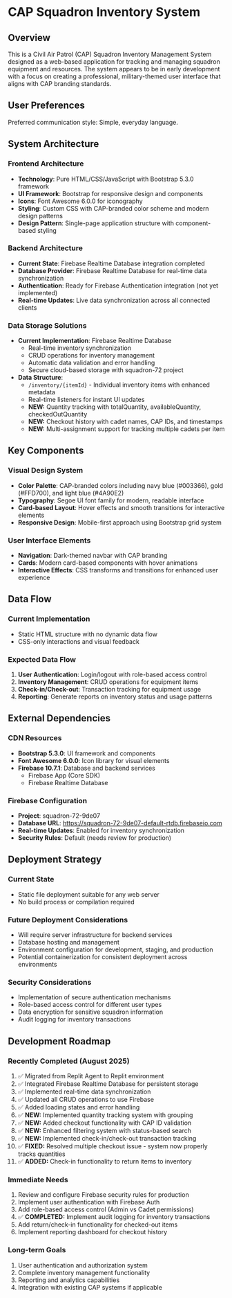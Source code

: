 # CAP Squadron Inventory System

## Overview

This is a Civil Air Patrol (CAP) Squadron Inventory Management System designed as a web-based application for tracking and managing squadron equipment and resources. The system appears to be in early development with a focus on creating a professional, military-themed user interface that aligns with CAP branding standards.

## User Preferences

Preferred communication style: Simple, everyday language.

## System Architecture

### Frontend Architecture
- **Technology**: Pure HTML/CSS/JavaScript with Bootstrap 5.3.0 framework
- **UI Framework**: Bootstrap for responsive design and components
- **Icons**: Font Awesome 6.0.0 for iconography
- **Styling**: Custom CSS with CAP-branded color scheme and modern design patterns
- **Design Pattern**: Single-page application structure with component-based styling

### Backend Architecture
- **Current State**: Firebase Realtime Database integration completed
- **Database Provider**: Firebase Realtime Database for real-time data synchronization
- **Authentication**: Ready for Firebase Authentication integration (not yet implemented)
- **Real-time Updates**: Live data synchronization across all connected clients

### Data Storage Solutions
- **Current Implementation**: Firebase Realtime Database
  - Real-time inventory synchronization
  - CRUD operations for inventory management
  - Automatic data validation and error handling
  - Secure cloud-based storage with squadron-72 project
- **Data Structure**: 
  - `/inventory/{itemId}` - Individual inventory items with enhanced metadata
  - Real-time listeners for instant UI updates
  - **NEW:** Quantity tracking with totalQuantity, availableQuantity, checkedOutQuantity
  - **NEW:** Checkout history with cadet names, CAP IDs, and timestamps
  - **NEW:** Multi-assignment support for tracking multiple cadets per item

## Key Components

### Visual Design System
- **Color Palette**: CAP-branded colors including navy blue (#003366), gold (#FFD700), and light blue (#4A90E2)
- **Typography**: Segoe UI font family for modern, readable interface
- **Card-based Layout**: Hover effects and smooth transitions for interactive elements
- **Responsive Design**: Mobile-first approach using Bootstrap grid system

### User Interface Elements
- **Navigation**: Dark-themed navbar with CAP branding
- **Cards**: Modern card-based components with hover animations
- **Interactive Effects**: CSS transforms and transitions for enhanced user experience

## Data Flow

### Current Implementation
- Static HTML structure with no dynamic data flow
- CSS-only interactions and visual feedback

### Expected Data Flow
1. **User Authentication**: Login/logout with role-based access control
2. **Inventory Management**: CRUD operations for equipment items
3. **Check-in/Check-out**: Transaction tracking for equipment usage
4. **Reporting**: Generate reports on inventory status and usage patterns

## External Dependencies

### CDN Resources
- **Bootstrap 5.3.0**: UI framework and components
- **Font Awesome 6.0.0**: Icon library for visual elements
- **Firebase 10.7.1**: Database and backend services
  - Firebase App (Core SDK)
  - Firebase Realtime Database

### Firebase Configuration
- **Project**: squadron-72-9de07
- **Database URL**: https://squadron-72-9de07-default-rtdb.firebaseio.com
- **Real-time Updates**: Enabled for inventory synchronization
- **Security Rules**: Default (needs review for production)

## Deployment Strategy

### Current State
- Static file deployment suitable for any web server
- No build process or compilation required

### Future Deployment Considerations
- Will require server infrastructure for backend services
- Database hosting and management
- Environment configuration for development, staging, and production
- Potential containerization for consistent deployment across environments

### Security Considerations
- Implementation of secure authentication mechanisms
- Role-based access control for different user types
- Data encryption for sensitive squadron information
- Audit logging for inventory transactions

## Development Roadmap

### Recently Completed (August 2025)
1. ✅ Migrated from Replit Agent to Replit environment
2. ✅ Integrated Firebase Realtime Database for persistent storage
3. ✅ Implemented real-time data synchronization
4. ✅ Updated all CRUD operations to use Firebase
5. ✅ Added loading states and error handling
6. ✅ **NEW:** Implemented quantity tracking system with grouping
7. ✅ **NEW:** Added checkout functionality with CAP ID validation
8. ✅ **NEW:** Enhanced filtering system with status-based search
9. ✅ **NEW:** Implemented check-in/check-out transaction tracking
10. ✅ **FIXED:** Resolved multiple checkout issue - system now properly tracks quantities
11. ✅ **ADDED:** Check-in functionality to return items to inventory

### Immediate Needs
1. Review and configure Firebase security rules for production
2. Implement user authentication with Firebase Auth
3. Add role-based access control (Admin vs Cadet permissions)
4. ✅ **COMPLETED:** Implement audit logging for inventory transactions
5. Add return/check-in functionality for checked-out items
6. Implement reporting dashboard for checkout history

### Long-term Goals
1. User authentication and authorization system
2. Complete inventory management functionality
3. Reporting and analytics capabilities
4. Integration with existing CAP systems if applicable